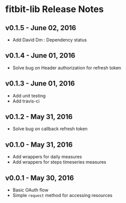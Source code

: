 # fitbit-lib Release Notes


## v0.1.5 - June 02, 2016

- Add David Dm : Dependency status


## v0.1.4 - June 01, 2016

- Solve bug on Header authorization for refresh token


## v0.1.3 - June 01, 2016

- Add unit testing
- Add travis-ci


## v0.1.2 - May 31, 2016

- Solve bug on callback refresh token


## v0.1.0 - May 31, 2016

- Add wrappers for daily measures
- Add wrappers for steps timeseries measures


## v0.0.1 - May 30, 2016

- Basic OAuth flow
- Simple `request` method for accessing resources